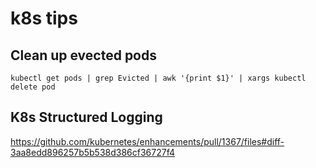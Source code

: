 # k8s tips

## Clean up evected pods
```
kubectl get pods | grep Evicted | awk '{print $1}' | xargs kubectl delete pod
```

## K8s Structured Logging
https://github.com/kubernetes/enhancements/pull/1367/files#diff-3aa8edd896257b5b538d386cf36727f4
